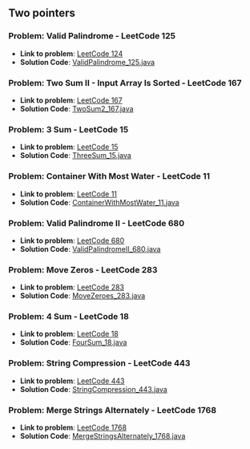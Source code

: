 ## Two pointers

### Problem: Valid Palindrome  - LeetCode 125

- **Link to problem**: [LeetCode 124](https://leetcode.com/problems/valid-palindrome/)
- **Solution Code**: [ValidPalindrome_125.java](ValidPalindrome_125.java)

### Problem: Two Sum II - Input Array Is Sorted  - LeetCode 167

- **Link to problem**: [LeetCode 167](https://leetcode.com/problems/two-sum-ii-input-array-is-sorted/)
- **Solution Code**: [TwoSum2_167.java](TwoSum2_167.java)

### Problem: 3 Sum  - LeetCode 15

- **Link to problem**: [LeetCode 15](https://leetcode.com/problems/3sum/)
- **Solution Code**: [ThreeSum_15.java](ThreeSum_15.java)

### Problem: Container With Most Water  - LeetCode 11

- **Link to problem**: [LeetCode 11](https://leetcode.com/problems/container-with-most-water/)
- **Solution Code**: [ContainerWithMostWater_11.java](ContainerWithMostWater_11.java)

### Problem: Valid Palindrome II  - LeetCode 680

- **Link to problem**: [LeetCode 680](https://leetcode.com/problems/valid-palindrome-ii/)
- **Solution Code**: [ValidPalindromeII_680.java](ValidPalindromeII_680.java)

### Problem: Move Zeros  - LeetCode 283

- **Link to problem**: [LeetCode 283](https://leetcode.com/problems/move-zeros/)
- **Solution Code**: [MoveZeroes_283.java](MoveZeroes_283.java)

### Problem: 4 Sum  - LeetCode 18

- **Link to problem**: [LeetCode 18](https://leetcode.com/problems/four-sum/)
- **Solution Code**: [FourSum_18.java](FourSum_18.java)

### Problem: String Compression  - LeetCode 443

- **Link to problem**: [LeetCode 443](https://leetcode.com/problems/string-compression/)
- **Solution Code**: [StringCompression_443.java](StringCompression_443.java)

### Problem: Merge Strings Alternately - LeetCode 1768

- **Link to problem**: [LeetCode 1768](https://leetcode.com/problems/merge-strings-alternately/)
- **Solution Code**: [MergeStringsAlternately_1768.java](MergeStringsAlternately_1768.java)
